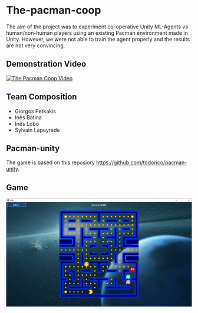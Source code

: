 # The-pacman-coop

The aim of the project was to experiment co-operative Unity ML-Agents vs human/non-human players using an existing Pacman environment made in Unity. However, we were not able to train the agent properly and the results are not very convincing.

## Demonstration Video
[![The Pacman Coop Video](http://img.youtube.com/vi/iXJIyqPw3hk/0.jpg)](https://www.youtube.com/watch?v=iXJIyqPw3hk "The Pacman Coop Video")

## Team Composition
- Giorgos Petkakis
- Inês Batina
- Inês Lobo
- Sylvain Lapeyrade

## Pacman-unity
The game is based on this reposiory https://github.com/todorico/pacman-unity.

## Game

![play](Images/play1.PNG)
